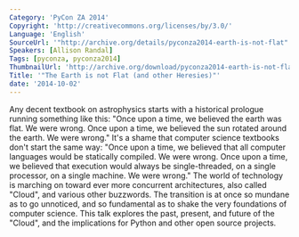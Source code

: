 ```yaml
---
Category: 'PyCon ZA 2014'
Copyright: 'http://creativecommons.org/licenses/by/3.0/'
Language: 'English'
SourceUrl: '"http://archive.org/details/pyconza2014-earth-is-not-flat"'
Speakers: [Allison Randal]
Tags: [pyconza, pyconza2014]
ThumbnailUrl: 'http://archive.org/download/pyconza2014-earth-is-not-flat/pyconza2014-earth-is-not-flat.thumbs/7%20A%20The%20Earth%20is%20not%20Flat%20%28and%20other%20Heresies%29-_003030.jpg'
Title: '"The Earth is not Flat (and other Heresies)"'
date: '2014-10-02'
---
```

Any decent textbook on astrophysics starts with a historical prologue running something like this: "Once upon a time, we believed the earth was flat. We were wrong. Once upon a time, we believed the sun rotated around the earth. We were wrong." It's a shame that computer science textbooks don't start the same way: "Once upon a time, we believed that all computer languages would be statically compiled. We were wrong. Once upon a time, we believed that execution would always be single-threaded, on a single processor, on a single machine. We were wrong." The world of technology is marching on toward ever more concurrent architectures, also called "Cloud", and various other buzzwords. The transition is at once so mundane as to go unnoticed, and so fundamental as to shake the very foundations of computer science. This talk explores the past, present, and future of the "Cloud", and the implications for Python and other open source projects.